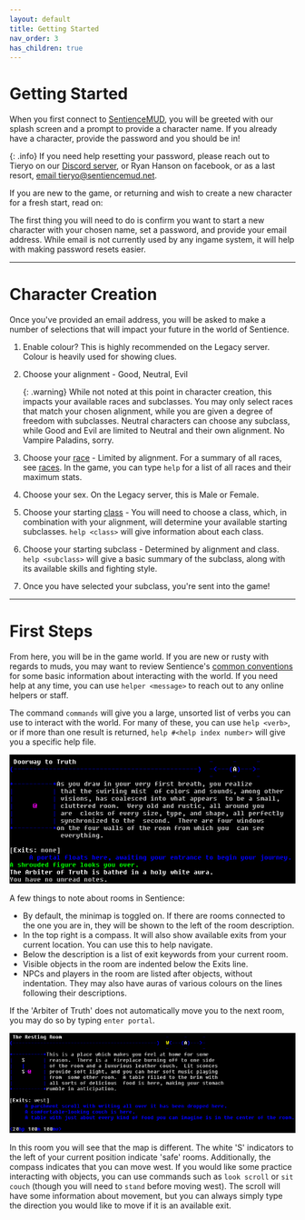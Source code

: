 ```yaml
---
layout: default
title: Getting Started
nav_order: 3
has_children: true
---
```

# Getting Started
When you first connect to [SentienceMUD](telnet://sentiencemud.net:9000), you will be greeted with our splash screen and a prompt to provide a character name. If you already have a character, provide the password and you should be in! 

{: .info}
If you need help resetting your password, please reach out to Tieryo on our [Discord server](https://discord.gg/E2Ahw5Xy), or Ryan Hanson on facebook, or as a last resort, [email tieryo@sentiencemud.net](mailto:tieryo@sentiencemud.net).

If you are new to the game, or returning and wish to create a new character for a fresh start, read on:

The first thing you will need to do is confirm you want to start a new character with your chosen name, set a password, and provide your email address. While email is not currently used by any ingame system, it will help with making password resets easier.

---

# Character Creation
Once you've provided an email address, you will be asked to make a number of selections that will impact your future in the world of Sentience.

1. Enable colour?
   This is highly recommended on the Legacy server. Colour is heavily used for showing clues.
2. Choose your alignment - Good, Neutral, Evil

   {: .warning}
   While not noted at this point in character creation, this impacts your available races and subclasses. You may only select races that match your chosen alignment, while you are given a degree of freedom with subclasses.
   Neutral characters can choose any subclass, while Good and Evil are limited to Neutral and their own alignment. No Vampire Paladins, sorry.

3. Choose your [race](races) - Limited by alignment. For a summary of all races, see [races](races). In the game, you can type `help` for a list of all races and their maximum stats.
4. Choose your sex. On the Legacy server, this is Male or Female.
5. Choose your starting [class](classes) - You will need to choose a class, which, in combination with your alignment, will determine your available starting subclasses. `help <class>` will give information about each class.
6. Choose your starting subclass - Determined by alignment and class. `help <subclass>` will give a basic summary of the subclass, along with its available skills and fighting style.
7. Once you have selected your subclass, you're sent into the game!

---

# First Steps
From here, you will be in the game world. If you are new or rusty with regards to muds, you may want to review Sentience's [common conventions](common-conventions) for some basic information about interacting with the world. If you need help at any time, you can use `helper <message>` to reach out to any online helpers or staff.

The command `commands` will give you a large, unsorted list of verbs you can use to interact with the world. For many of these, you can use `help <verb>`, or if more than one result is returned, `help #<help index number>` will give you a specific help file.

![The first room](assets/doorway_to_truth.png)

A few things to note about rooms in Sentience:
- By default, the minimap is toggled on. If there are rooms connected to the one you are in, they will be shown to the left of the room description.
- In the top right is a compass. It will also show available exits from your current location. You can use this to help navigate.
- Below the description is a list of exit keywords from your current room.
- Visible objects in the room are indented below the Exits line.
- NPCs and players in the room are listed after objects, without indentation. They may also have auras of various colours on the lines following their descriptions.

If the 'Arbiter of Truth' does not automatically move you to the next room, you may do so by typing `enter portal`.


![The second room, where you can begin moving around the game](assets/second_room.png)

In this room you will see that the map is different. The white 'S' indicators to the left of your current position indicate 'safe' rooms. Additionally, the compass indicates that you can move west. If you would like some practice interacting with objects, you can use commands such as `look scroll` or `sit couch` (though you will need to `stand` before moving west). The scroll will have some information about movement, but you can always simply type the direction you would like to move if it is an available exit.